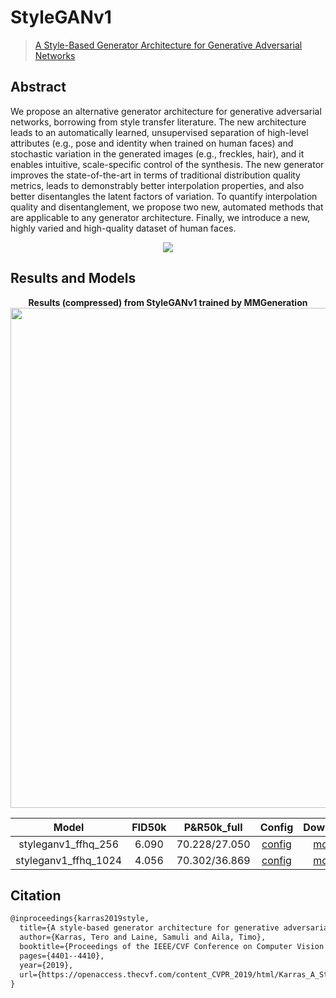 # StyleGANv1

> [A Style-Based Generator Architecture for Generative Adversarial Networks](https://openaccess.thecvf.com/content_CVPR_2019/html/Karras_A_Style-Based_Generator_Architecture_for_Generative_Adversarial_Networks_CVPR_2019_paper.html)

## Abstract

We propose an alternative generator architecture for generative adversarial networks, borrowing from style transfer literature. The new architecture leads to an automatically learned, unsupervised separation of high-level attributes (e.g., pose and identity when trained on human faces) and stochastic variation in the generated images (e.g., freckles, hair), and it enables intuitive, scale-specific control of the synthesis. The new generator improves the state-of-the-art in terms of traditional distribution quality metrics, leads to demonstrably better interpolation properties, and also better disentangles the latent factors of variation. To quantify interpolation quality and disentanglement, we propose two new, automated methods that are applicable to any generator architecture. Finally, we introduce a new, highly varied and high-quality dataset of human faces.

<!-- [IMAGE] -->
<div align=center>
<img src="https://user-images.githubusercontent.com/28132635/143055313-f4988870-2963-4a2f-916e-0de0e04eb474.JPG"/>
</div>

## Results and Models

<div align="center">
  <b> Results (compressed) from StyleGANv1 trained by MMGeneration</b>
  <br/>
  <img src="https://user-images.githubusercontent.com/12726765/113845642-4f9ee980-97c8-11eb-85c7-49d6d21dd46b.png" width="800"/>
</div>

|        Model         | FID50k |  P&R50k_full  |                                                        Config                                                         |                                                       Download                                                       |
| :------------------: | :----: | :-----------: | :-------------------------------------------------------------------------------------------------------------------: | :------------------------------------------------------------------------------------------------------------------: |
| styleganv1_ffhq_256  | 6.090  | 70.228/27.050 | [config](https://github.com/open-mmlab/mmgeneration/tree/master/configs/styleganv1/styleganv1_ffhq_256_g8_25Mimg.py)  | [model](https://download.openmmlab.com/mmgen/styleganv1/styleganv1_ffhq_256_g8_25Mimg_20210407_161748-0094da86.pth)  |
| styleganv1_ffhq_1024 | 4.056  | 70.302/36.869 | [config](https://github.com/open-mmlab/mmgeneration/tree/master/configs/styleganv1/styleganv1_ffhq_1024_g8_25Mimg.py) | [model](https://download.openmmlab.com/mmgen/styleganv1/styleganv1_ffhq_1024_g8_25Mimg_20210407_161627-850a7234.pth) |

## Citation

```latex
@inproceedings{karras2019style,
  title={A style-based generator architecture for generative adversarial networks},
  author={Karras, Tero and Laine, Samuli and Aila, Timo},
  booktitle={Proceedings of the IEEE/CVF Conference on Computer Vision and Pattern Recognition},
  pages={4401--4410},
  year={2019},
  url={https://openaccess.thecvf.com/content_CVPR_2019/html/Karras_A_Style-Based_Generator_Architecture_for_Generative_Adversarial_Networks_CVPR_2019_paper.html},
}
```
